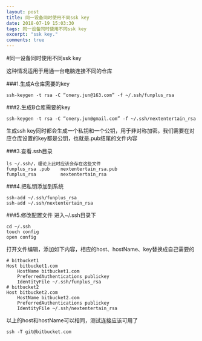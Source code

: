 ```yaml
---
layout: post
title: 同一设备同时使用不同ssk key
date: 2018-07-19 15:03:30
tags: 同一设备同时使用不同ssk key
excerpt: "ssk key."
comments: true
---
```


#同一设备同时使用不同ssk key

这种情况适用于用通一台电脑连接不同的仓库

###1.生成A仓库需要的key
```
ssh-keygen -t rsa -C “onery.jun@163.com” -f ~/.ssh/funplus_rsa
```

###2.生成B仓库需要的key
```
ssh-keygen -t rsa -C “onery.jun@gmail.com” -f ~/.ssh/nextentertain_rsa
```

生成ssh key同时都会生成一个私钥和一个公钥，用于非对称加密。我们需要在对应仓库设置的key都是公钥，也就是.pub结尾的文件内容

###3.查看.ssh目录
```
ls ~/.ssh/，理论上此时应该会存在这些文件
funplus_rsa .pub	nextentertain_rsa.pub
funplus_rsa 		nextentertain_rsa
```

###4.把私钥添加到系统
```
ssh-add ~/.ssh/funplus_rsa
ssh-add ~/.ssh/nextentertain_rsa
```

###5.修改配置文件
进入~/.ssh目录下
```
cd ~/.ssh
touch config
open config
```
打开文件编辑，添加如下内容，相应的host、hostName、key替换成自己需要的
```
# bitbucket1
Host bitbucket1.com
    HostName bitbucket1.com
    PreferredAuthentications publickey
    IdentityFile ~/.ssh/funplus_rsa
# bitbucket2
Host bitbucket2.com
    HostName bitbucket2.com
    PreferredAuthentications publickey
    IdentityFile ~/.ssh/nextentertain_rsa
```
以上的host和hostName可以相同，测试连接应该可用了
```
ssh -T git@bitbucket.com
```

